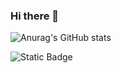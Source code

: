 ### Hi there 👋



![Anurag's GitHub stats](https://github-readme-stats.vercel.app/api?username=jiwon0207&show_icons=true&theme=radical)

![Static Badge](https://img.shields.io/badge/:badgeContent?style=flat-square&logoColor=00000&label=Notion&labelColor=ffffff&color=000000&link=https%3A%2F%2Fwww.notion.so%2F4a3e1a9a457a4625a0a35aef8434e8e3)


<!--
**jiwon0207/jiwon0207** is a ✨ _special_ ✨ repository because its `README.md` (this file) appears on your GitHub profile.

Here are some ideas to get you started:

<a href="https://www.notion.so/4a3e1a9a457a4625a0a35aef8434e8e3" target="_blank">
  <img src="https://img.shields.io/badge/ffffff?style=flat-square&logo=&logoColor=1f883d"/>
</a>


- 🔭 I’m currently working on ...
- 🌱 I’m currently learning ...
- 👯 I’m looking to collaborate on ...
- 🤔 I’m looking for help with ...
- 💬 Ask me about ...
- 📫 How to reach me: ...
- 😄 Pronouns: ...
- ⚡ Fun fact: ...
-->
